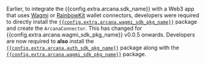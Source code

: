 Earlier, to integrate the {{config.extra.arcana.sdk_name}} with a Web3 app that uses [Wagmi](https://wagmi.sh/) or [RainbowKit](https://www.rainbowkit.com/) wallet connectors, developers were required to directly install the [`{{config.extra.arcana.wagmi_sdk_pkg_name}}`](https://www.npmjs.com/package/@arcana/auth-wagmi) package and create the `ArcanaConnector`. This has changed for {{config.extra.arcana.wagmi_sdk_pkg_name}} v0.0.5 onwards. Developers are now required to **also** install the [`{{config.extra.arcana.auth_sdk_pkg_name}}`](https://www.npmjs.com/package/@arcana/auth) package along with the [`{{config.extra.arcana.wagmi_sdk_pkg_name}}`](https://www.npmjs.com/package/@arcana/auth-wagmi) package.